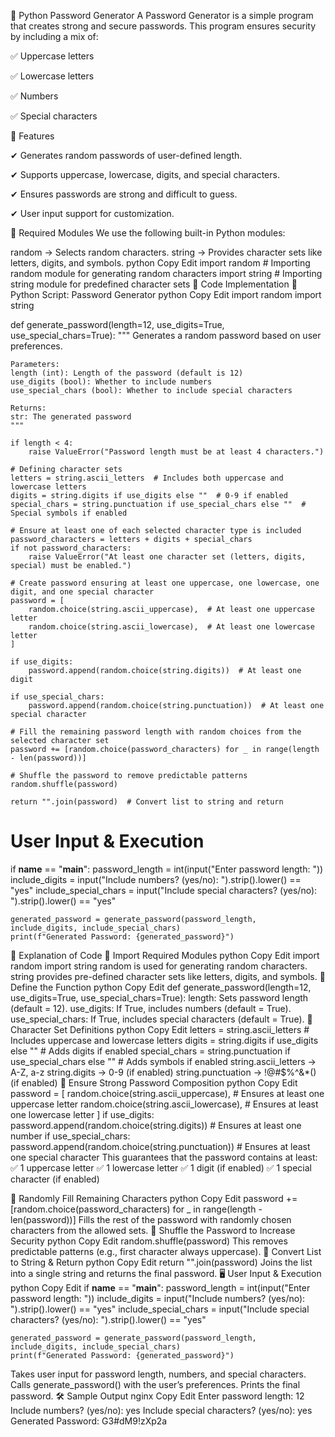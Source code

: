 🔐 Python Password Generator
A Password Generator is a simple program that creates strong and secure passwords. This program ensures security by including a mix of:

✅ Uppercase letters

✅ Lowercase letters

✅ Numbers

✅ Special characters


📌 Features

✔ Generates random passwords of user-defined length.

✔ Supports uppercase, lowercase, digits, and special characters.

✔ Ensures passwords are strong and difficult to guess.

✔ User input support for customization.

📜 Required Modules
We use the following built-in Python modules:

random → Selects random characters.
string → Provides character sets like letters, digits, and symbols.
python
Copy
Edit
import random  # Importing random module for generating random characters
import string  # Importing string module for predefined character sets
📝 Code Implementation
🚀 Python Script: Password Generator
python
Copy
Edit
import random
import string

def generate_password(length=12, use_digits=True, use_special_chars=True):
    """
    Generates a random password based on user preferences.

    Parameters:
    length (int): Length of the password (default is 12)
    use_digits (bool): Whether to include numbers
    use_special_chars (bool): Whether to include special characters

    Returns:
    str: The generated password
    """
    
    if length < 4:
        raise ValueError("Password length must be at least 4 characters.")

    # Defining character sets
    letters = string.ascii_letters  # Includes both uppercase and lowercase letters
    digits = string.digits if use_digits else ""  # 0-9 if enabled
    special_chars = string.punctuation if use_special_chars else ""  # Special symbols if enabled

    # Ensure at least one of each selected character type is included
    password_characters = letters + digits + special_chars
    if not password_characters:
        raise ValueError("At least one character set (letters, digits, special) must be enabled.")

    # Create password ensuring at least one uppercase, one lowercase, one digit, and one special character
    password = [
        random.choice(string.ascii_uppercase),  # At least one uppercase letter
        random.choice(string.ascii_lowercase),  # At least one lowercase letter
    ]

    if use_digits:
        password.append(random.choice(string.digits))  # At least one digit
    
    if use_special_chars:
        password.append(random.choice(string.punctuation))  # At least one special character

    # Fill the remaining password length with random choices from the selected character set
    password += [random.choice(password_characters) for _ in range(length - len(password))]

    # Shuffle the password to remove predictable patterns
    random.shuffle(password)

    return "".join(password)  # Convert list to string and return

# User Input & Execution
if __name__ == "__main__":
    password_length = int(input("Enter password length: "))
    include_digits = input("Include numbers? (yes/no): ").strip().lower() == "yes"
    include_special_chars = input("Include special characters? (yes/no): ").strip().lower() == "yes"

    generated_password = generate_password(password_length, include_digits, include_special_chars)
    print(f"Generated Password: {generated_password}")
📌 Explanation of Code
🔹 Import Required Modules
python
Copy
Edit
import random
import string
random is used for generating random characters.
string provides pre-defined character sets like letters, digits, and symbols.
🔹 Define the Function
python
Copy
Edit
def generate_password(length=12, use_digits=True, use_special_chars=True):
length: Sets password length (default = 12).
use_digits: If True, includes numbers (default = True).
use_special_chars: If True, includes special characters (default = True).
🔹 Character Set Definitions
python
Copy
Edit
letters = string.ascii_letters  # Includes uppercase and lowercase letters
digits = string.digits if use_digits else ""  # Adds digits if enabled
special_chars = string.punctuation if use_special_chars else ""  # Adds symbols if enabled
string.ascii_letters → A-Z, a-z
string.digits → 0-9 (if enabled)
string.punctuation → !@#$%^&*() (if enabled)
🔹 Ensure Strong Password Composition
python
Copy
Edit
password = [
    random.choice(string.ascii_uppercase),  # Ensures at least one uppercase letter
    random.choice(string.ascii_lowercase),  # Ensures at least one lowercase letter
]
if use_digits:
    password.append(random.choice(string.digits))  # Ensures at least one number
if use_special_chars:
    password.append(random.choice(string.punctuation))  # Ensures at least one special character
This guarantees that the password contains at least:
✅ 1 uppercase letter
✅ 1 lowercase letter
✅ 1 digit (if enabled)
✅ 1 special character (if enabled)

🔹 Randomly Fill Remaining Characters
python
Copy
Edit
password += [random.choice(password_characters) for _ in range(length - len(password))]
Fills the rest of the password with randomly chosen characters from the allowed sets.
🔹 Shuffle the Password to Increase Security
python
Copy
Edit
random.shuffle(password)
This removes predictable patterns (e.g., first character always uppercase).
🔹 Convert List to String & Return
python
Copy
Edit
return "".join(password)
Joins the list into a single string and returns the final password.
🖥 User Input & Execution
python
Copy
Edit
if __name__ == "__main__":
    password_length = int(input("Enter password length: "))
    include_digits = input("Include numbers? (yes/no): ").strip().lower() == "yes"
    include_special_chars = input("Include special characters? (yes/no): ").strip().lower() == "yes"

    generated_password = generate_password(password_length, include_digits, include_special_chars)
    print(f"Generated Password: {generated_password}")
Takes user input for password length, numbers, and special characters.
Calls generate_password() with the user’s preferences.
Prints the final password.
🛠 Sample Output
nginx
Copy
Edit
Enter password length: 12
Include numbers? (yes/no): yes
Include special characters? (yes/no): yes
Generated Password: G3#dM9!zXp2a
